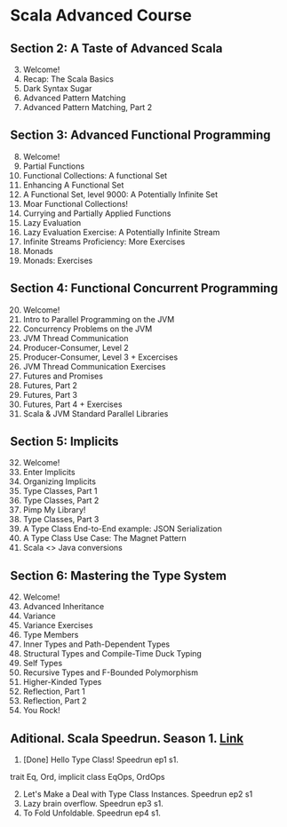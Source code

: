 # Scala Advanced Course

## Section 2: A Taste of Advanced Scala

3. Welcome!
4. Recap: The Scala Basics
5. Dark Syntax Sugar
6. Advanced Pattern Matching
7. Advanced Pattern Matching, Part 2

## Section 3: Advanced Functional Programming

8. Welcome!
9. Partial Functions
10. Functional Collections: A functional Set
11. Enhancing A Functional Set
12. A Functional Set, level 9000: A Potentially Infinite Set
13. Moar Functional Collections!
14. Currying and Partially Applied Functions
15. Lazy Evaluation
16. Lazy Evaluation Exercise: A Potentially Infinite Stream
17. Infinite Streams Proficiency: More Exercises
18. Monads
19. Monads: Exercises

## Section 4: Functional Concurrent Programming

20. Welcome!
21. Intro to Parallel Programming on the JVM
22. Concurrency Problems on the JVM
23. JVM Thread Communication
24. Producer-Consumer, Level 2
25. Producer-Consumer, Level 3 + Excercises
26. JVM Thread Communication Exercises
27. Futures and Promises
28. Futures, Part 2
29. Futures, Part 3
30. Futures, Part 4 + Exercises
31. Scala & JVM Standard Parallel Libraries

## Section 5: Implicits

32. Welcome!
33. Enter Implicits
34. Organizing Implicits
35. Type Classes, Part 1
36. Type Classes, Part 2
37. Pimp My Library!
38. Type Classes, Part 3
39. A Type Class End-to-End example: JSON Serialization
40. A Type Class Use Case: The Magnet Pattern
41. Scala <> Java conversions

## Section 6: Mastering the Type System

42. Welcome!
43. Advanced Inheritance
44. Variance
45. Variance Exercises
46. Type Members
47. Inner Types and Path-Dependent Types
48. Structural Types and Compile-Time Duck Typing
49. Self Types
50. Recursive Types and F-Bounded Polymorphism
51. Higher-Kinded Types
52. Reflection, Part 1
53. Reflection, Part 2
54. You Rock!

## Aditional. Scala Speedrun. Season 1. [Link](https://youtube.com/playlist?list=PL9SJrES3EGUTaiSjO-WhtcoavlnfafLik)
1. [Done] Hello Type Class! Speedrun ep1 s1.

trait Eq, Ord, 
implicit class EqOps, OrdOps 

2. Let's Make a Deal with Type Class Instances. Speedrun ep2 s1
3. Lazy brain overflow. Speedrun ep3 s1.
4. To Fold Unfoldable. Speedrun ep4 s1.
